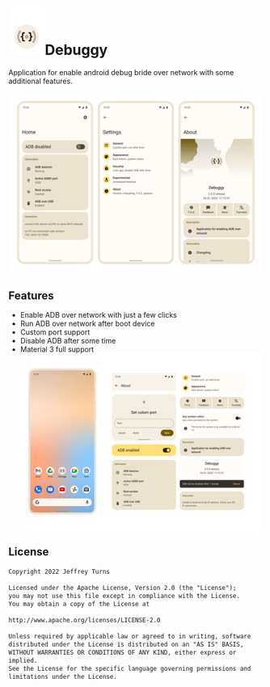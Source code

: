 # ![app icon](./.github/images/icon.png)Debuggy
Application for enable android debug bride over network with some additional features.

![screenshots of app](./.github/images/preview.png)

## Features

* Enable ADB over network with just a few clicks 
* Run ADB over network after boot device
* Custom port support
* Disable ADB after some time
* Material 3 full support
![material3](.github/images/monet.png)
## License

    Copyright 2022 Jeffrey Turns

    Licensed under the Apache License, Version 2.0 (the "License");
    you may not use this file except in compliance with the License.
    You may obtain a copy of the License at

    http://www.apache.org/licenses/LICENSE-2.0

    Unless required by applicable law or agreed to in writing, software
    distributed under the License is distributed on an "AS IS" BASIS,
    WITHOUT WARRANTIES OR CONDITIONS OF ANY KIND, either express or implied.
    See the License for the specific language governing permissions and
    limitations under the License.
